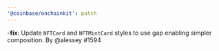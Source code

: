 ```yaml
---
'@coinbase/onchainkit': patch
---
```


-**fix**: Update `NFTCard` and `NFTMintCard` styles to use gap enabling simpler composition. By @alessey #1594
